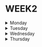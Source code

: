# WEEK2

<details>
  
<summary> Monday </summary>  
  
***Read about if...else***
  
The if...else is an instruction to establish a condition and show a result when it is met, and if it is not met, show the opposite side of that condition
 
It is declared as follows:  
  
```javascript
  if(condition){
    statement
  } else {
    statement
  }
``` 
  
Example:

```javascript
let num = 0;
let result;
  if (num < 5) {
    result = 'true';
  } else {
    result = 'false';
  }
``` 
  
***Read about for***
            
It is an instruction that creates a loop based on 3 expressions followed by a statement which is then executed in a loop until its condition is met.

It is structured as follows:

```javascript
for (expression1; condition; expression2){
  statement             
}
``` 

Example:
              
```javascript
for (let i = 0; i <= 7; i++) {
   i = i++;
   console.log(i);
}
``` 
  
***Read about while***
 
While is a loop that runs indefinitely as long as its condition is true.
  
Its structure is as follows:

```javascript
while (condition){
  statement
}
``` 
  
Example:

```javascript
let i = 0;

while (i < 77){  
  i++;   
}
console.log(i);
```
  
***Read about functions***
  
A function in an instruction set that performs some specific action based on its parameters, taking an input value and returning a final value when called to perform its action.

Its structure is the following:

```javascript
function name(parameter0, parameter1) {
  statements
}
```

Example:

```javascript
let name = "Leonardo";

function nameFunction(){
    result = console.log("Your name is " + name);
    return result;
}

nameFunction();
```

</details>



<details>
  
<summary> Tuesday </summary>  
 
**1. Multiply exercise**

In this exercise, we came across a function to multiply the value of two variables that has an error in the code. The code is the following:

```javascript
  function multiply(a, b){
  a * b
}
```
  
The previous code was missing to return the operation, so the fastest solution I found for this was the following:
  
```javascript
  function multiply(a, b){
  return a * b
}
```
  
**2. ASCII Total exercise**

In this exercise we are given a text string that we would have to return as an int and be able to handle ASCII characters.

The proposed solution is the following:

```javascript
function uniTotal(texto) {
  let longitud = texto.length
  let resultado = 0;
  
  for (let i = 0; i < longitud; i++) {
    resultado = resultado + texto.charCodeAt(i);
  }
  return resultado;
}
```

</details>



<details>
 
<summary> Wednesday </summary>  

**1. Char From ASCII Value exercise**
For this exercise we must create a class that converts the value into a string corresponding to its ASCII value.

The proposed solution is the following:

```javascript
function getChar(num){
  return String.fromCharCode(num);
}
```

**2. Binary Addition exercise**

For this exercise we must create a function that takes two values and returns the sum of the two in binary

The proposed solution is the following:

```javascript
function addBinary(a, b) {
  let result = a + b;
  return (result).toString(2);
}
```

**3. Student's Final Grade exercise**

In this exercise we must create a function to calculate the final grade of the students

This function should return a number (final grade). There are four types of final grades:

- 100, if the exam score is greater than 90 or if the number of completed projects is greater than 10.

- 90, if the exam score is greater than 75 and if the number of completed projects is at least 5.

- 75, if the exam score is greater than 50 and if the number of projects completed is at least 2.

- 0, in other cases

The proposed solution is the following:

```javascript
function finalGrade (exam, projects) {
  
  let final_result;

  if (exam > 100 || projects > 10 ){
    final_result = 100;
  } else if (exam > 75 && projects >= 5){
    final_result = 90;
  } else if (exam > 50 && projects >= 2){
    final_result = 75;
  } else {
    final_result = 0;
  }
  
  return final_result;
}
```

</details>

<details>
  
<summary> Thursday </summary>
  
**1. Remove All Exclamation Marks From The End Of Sentence exercise**

For this exercise we must create a function to remove the exclamation marks at the end of each statement

The proposed solution is the following:
  
```javascript
function remove(string) {
  let result = '';
  let lastChar = string.length - 1;
  for (let n = lastChar; n > 0; n--) {
   
    if (string[n] !== '!') {
      result = string.substring(0, n + 1); 
      break; 
    }
  }
  return result;
}
```
  
**2. Vowel Remover exercise**

For this exercise we must create a function to remove the vowels that are lowercase

The proposed solution is the following:

```javascript 
function shortcut(string) {
  let result = '';
  for (let i = 0; i < string.length; i++) {
    if (
      string[i] == 'a' ||
      string[i] == 'e' ||
      string[i] == 'i' ||
      string[i] == 'o' ||
      string[i] == 'u'
    ) {
      continue;
    }
    result = result + string[i];
  }
  return result;
}
```

**3. Rock Paper Scissors! exercise **

For this exercise we must create a function that returns us which player was the winner or if there was a tie

The proposed solution is the following:                                    

```javascript 
const rps = (p1, p2) => {
  if (p1 === p2) return 'Draw!';
  if (p1 === 'rock' && p2 === 'scissors') return 'Player 1 won!';
  if (p1 === 'scissors' && p2 === 'paper') return 'Player 1 won!';
  if (p1 === 'paper' && p2 === 'rock') return 'Player 1 won!';
  return 'Player 2 won!';
};
```

**4. Persistent Bugger exercise**

In this exercise we must create a function that takes a number value and returns its multiplicative persistence

The proposed solution is the following:  

```javascript 
function persistence(num) {
  let times = 0;
  let digits = [];
  while (num >= 10) {
    digits = num.toString().split('');
    num = 1;
    for (let i = 0; i < digits.length; i++) {
      num *= digits[i];
    }
    times++;
  }
  return times;
}
```

</details>
